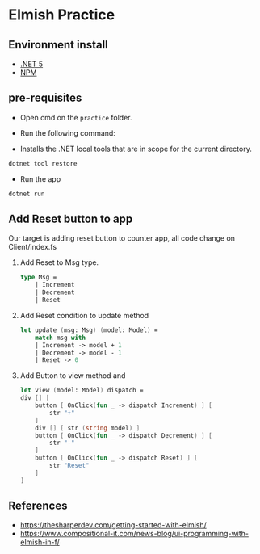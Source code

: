 # Elmish Practice

## Environment install

* [.NET 5](https://dotnet.microsoft.com/download/dotnet/5.0)
* [NPM](https://www.npmjs.com/get-npm)

## pre-requisites

* Open cmd on the `practice` folder.

* Run the following command:

* Installs the .NET local tools that are in scope for the current directory.

```powershell
dotnet tool restore
```

* Run the app

```powershell
dotnet run
```

## Add Reset button to app

Our target is adding reset button to counter app, all code change on Client/index.fs

1. Add Reset to Msg type.

    ```fsharp
    type Msg =
        | Increment
        | Decrement
        | Reset
    ```

2. Add Reset condition to update method

    ```fsharp
    let update (msg: Msg) (model: Model) =
        match msg with
        | Increment -> model + 1
        | Decrement -> model - 1
        | Reset -> 0
    ```

3. Add Button to view method and

    ```fsharp
    let view (model: Model) dispatch =
    div [] [
        button [ OnClick(fun _ -> dispatch Increment) ] [
            str "+"
        ]
        div [] [ str (string model) ]
        button [ OnClick(fun _ -> dispatch Decrement) ] [
            str "-"
        ]
        button [ OnClick(fun _ -> dispatch Reset) ] [
            str "Reset"
        ]
    ]
    ```

## References

* <https://thesharperdev.com/getting-started-with-elmish/>
* <https://www.compositional-it.com/news-blog/ui-programming-with-elmish-in-f/>
